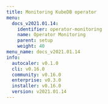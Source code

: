 ```yaml
---
title: Monitoring KubeDB operator
menu:
  docs_v2021.01.14:
    identifier: operator-monitoring
    name: Operator Monitoring
    parent: setup
    weight: 40
menu_name: docs_v2021.01.14
info:
  autocaler: v0.1.0
  cli: v0.16.0
  community: v0.16.0
  enterprise: v0.3.0
  installer: v0.16.0
  version: v2021.01.14
---
```


